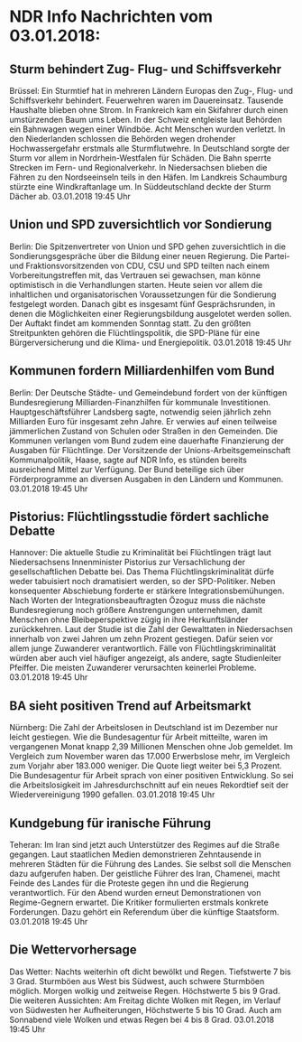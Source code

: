 # NDR Info Nachrichten vom 03.01.2018:


## Sturm behindert Zug- Flug- und Schiffsverkehr
Brüssel: Ein Sturmtief hat in mehreren Ländern Europas den Zug-, Flug- und Schiffsverkehr behindert. Feuerwehren waren im Dauereinsatz. Tausende Haushalte blieben ohne Strom. In Frankreich kam ein Skifahrer durch einen umstürzenden Baum ums Leben. In der Schweiz entgleiste laut Behörden ein Bahnwagen wegen einer Windböe. Acht Menschen wurden verletzt. In den Niederlanden schlossen die Behörden wegen drohender Hochwassergefahr erstmals alle Sturmflutwehre. In Deutschland sorgte der Sturm vor allem in Nordrhein-Westfalen für Schäden. Die Bahn sperrte Strecken im Fern- und Regionalverkehr. In Niedersachsen blieben die Fähren zu den Nordseeinseln teils in den Häfen. Im Landkreis Schaumburg stürzte eine Windkraftanlage um. In Süddeutschland deckte der Sturm Dächer ab. 03.01.2018 19:45 Uhr 

## Union und SPD zuversichtlich vor Sondierung
Berlin: Die Spitzenvertreter von Union und SPD gehen zuversichtlich in die Sondierungsgespräche über die Bildung einer neuen Regierung. Die Partei- und Fraktionsvorsitzenden von CDU, CSU und SPD teilten nach einem Vorbereitungstreffen mit, das Vertrauen sei gewachsen, man könne optimistisch in die Verhandlungen starten. Heute seien vor allem die inhaltlichen und organisatorischen Voraussetzungen für die Sondierung festgelegt worden. Danach gibt es insgesamt fünf Gesprächsrunden, in denen die Möglichkeiten einer Regierungsbildung ausgelotet werden sollen. Der Auftakt findet am kommenden Sonntag statt. Zu den größten Streitpunkten gehören die Flüchtlingspolitik, die SPD-Pläne für eine Bürgerversicherung und die Klima- und Energiepolitik. 03.01.2018 19:45 Uhr 

## Kommunen fordern Milliardenhilfen vom Bund
Berlin: Der Deutsche Städte- und Gemeindebund fordert von der künftigen Bundesregierung Milliarden-Finanzhilfen für kommunale Investitionen. Hauptgeschäftsführer Landsberg sagte, notwendig seien jährlich zehn Milliarden Euro für insgesamt zehn Jahre. Er verwies auf einen teilweise jämmerlichen Zustand von Schulen oder Straßen in den Gemeinden. Die Kommunen verlangen vom Bund zudem eine dauerhafte Finanzierung der Ausgaben für Flüchtlinge. Der Vorsitzende der Unions-Arbeitsgemeinschaft Kommunalpolitik, Haase, sagte auf NDR Info, es stünden bereits ausreichend Mittel zur Verfügung. Der Bund beteilige sich über Förderprogramme an diversen Ausgaben in den Ländern und Kommunen. 03.01.2018 19:45 Uhr 

## Pistorius: Flüchtlingsstudie fördert sachliche Debatte
Hannover: Die aktuelle Studie zu Kriminalität bei Flüchtlingen trägt laut Niedersachsens Innenminister Pistorius zur Versachlichung der gesellschaftlichen Debatte bei. Das Thema Flüchtlingskriminalität dürfe weder tabuisiert noch dramatisiert werden, so der SPD-Politiker. Neben konsequenter Abschiebung forderte er stärkere Integrationsbemühungen. Nach Worten der Integrationsbeauftragten Özoguz muss die nächste Bundesregierung noch größere Anstrengungen unternehmen, damit Menschen ohne Bleibeperspektive zügig in ihre Herkunftsländer zurückkehren. Laut der Studie ist die Zahl der Gewalttaten in Niedersachsen innerhalb von zwei Jahren um zehn Prozent gestiegen. Dafür seien vor allem junge Zuwanderer verantwortlich. Fälle von Flüchtlingskriminalität würden aber auch viel häufiger angezeigt, als andere, sagte Studienleiter Pfeiffer. Die meisten Zuwanderer verursachten keinerlei Probleme. 03.01.2018 19:45 Uhr 

## BA sieht positiven Trend auf Arbeitsmarkt
Nürnberg: Die Zahl der Arbeitslosen in Deutschland ist im Dezember nur leicht gestiegen. Wie die Bundesagentur für Arbeit mitteilte, waren im vergangenen Monat knapp 2,39 Millionen Menschen ohne Job gemeldet. Im Vergleich zum November waren das 17.000 Erwerbslose mehr, im Vergleich zum Vorjahr aber 183.000 weniger. Die Quote liegt weiter bei 5,3 Prozent. Die Bundesagentur für Arbeit sprach von einer positiven Entwicklung. So sei die Arbeitslosigkeit im Jahresdurchschnitt auf ein neues Rekordtief seit der Wiedervereinigung 1990 gefallen. 03.01.2018 19:45 Uhr 

## Kundgebung für iranische Führung
Teheran: Im Iran sind jetzt auch Unterstützer des Regimes auf die Straße gegangen. Laut staatlichen Medien demonstrieren Zehntausende in mehreren Städten für die Führung des Landes. Sie selbst soll die Menschen dazu aufgerufen haben. Der geistliche Führer des Iran, Chamenei, macht Feinde des Landes für die Proteste gegen ihn und die Regierung verantwortlich. Für den Abend wurden erneut Demonstrationen von Regime-Gegnern erwartet. Die Kritiker formulierten erstmals konkrete Forderungen. Dazu gehört ein Referendum über die künftige Staatsform. 03.01.2018 19:45 Uhr 

## Die Wettervorhersage
Das Wetter:
Nachts weiterhin oft dicht bewölkt und Regen. Tiefstwerte 7 bis 3 Grad. Sturmböen aus West bis Südwest, auch schwere Sturmböen möglich. Morgen wolkig und zeitweise Regen. Höchstwerte 5 bis 9 Grad. Die weiteren Aussichten: Am Freitag dichte Wolken mit Regen, im Verlauf von Südwesten her Aufheiterungen, Höchstwerte 5 bis 10 Grad. Auch am Sonnabend viele Wolken und etwas Regen bei 4 bis 8 Grad. 03.01.2018 19:45 Uhr 

